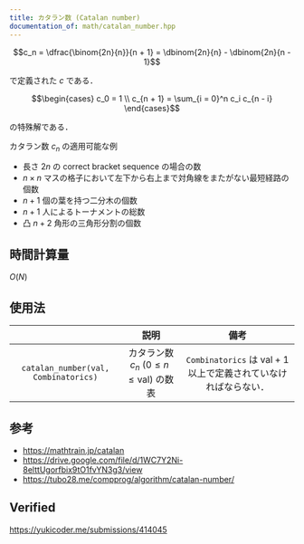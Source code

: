 ```yaml
---
title: カタラン数 (Catalan number)
documentation_of: math/catalan_number.hpp
---
```


$$c_n = \dfrac{\binom{2n}{n}}{n + 1} = \dbinom{2n}{n} - \dbinom{2n}{n - 1}$$

で定義された $c$ である．

$$\begin{cases} c_0 = 1 \\ c_{n + 1} = \sum_{i = 0}^n c_i c_{n - i} \end{cases}$$

の特殊解である．

カタラン数 $c_n$ の適用可能な例
- 長さ $2n$ の correct bracket sequence の場合の数
- $n \times n$ マスの格子において左下から右上まで対角線をまたがない最短経路の個数
- $n + 1$ 個の葉を持つ二分木の個数
- $n + 1$ 人によるトーナメントの総数
- 凸 $n + 2$ 角形の三角形分割の個数


## 時間計算量

$O(N)$


## 使用法

||説明|備考|
|:--:|:--:|:--:|
|`catalan_number(val, Combinatorics)`|カタラン数 $c_n \ (0 \leq n \leq \mathrm{val})$ の数表|`Combinatorics` は $\mathrm{val} + 1$ 以上で定義されていなければならない．|


## 参考

- https://mathtrain.jp/catalan
- https://drive.google.com/file/d/1WC7Y2Ni-8elttUgorfbix9tO1fvYN3g3/view
- https://tubo28.me/compprog/algorithm/catalan-number/


## Verified

https://yukicoder.me/submissions/414045
